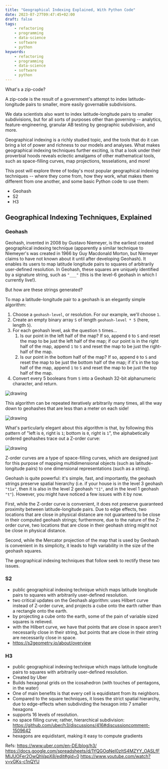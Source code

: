 ```yaml
---
title: "Geographical Indexing Explained, With Python Code"
date: 2023-07-27T09:47:45+02:00
draft: false
tags:
    - refactoring
    - programming
    - data-science
    - software
    - python
keywords:
    - refactoring
    - programming
    - data-science
    - software
    - python
---
```


What's a zip-code?

A zip-code is the result of a government's attempt to index latitude-longitude pairs to smaller, more easily governable subdivisions.

We data scientists also want to index latitude-longitude pairs to smaller subdivisions, but for all sorts of purposes other than governing -- analytics, feature-engineering, granular AB testing by geographic subdivision, and more.

Geographical indexing is a richly studied topic, and the tools that do it can bring a lot of power and richness to our models and analyses. What makes geographical indexing techniques further exciting, is that a look under their proverbial hoods reveals eclectic amalgams of other mathematical tools, such as space-filling curves, map projections, tesselations, and more!

This post will explore three of today's most popular geographical indexing techniques -- where they come from, how they work, what makes them different from one another, and some basic Python code to use them:
- Geohash
- S2
- H3

## Geographical Indexing Techniques, Explained
### Geohash
Geohash, invented in 2008 by Gustavo Niemeyer, is the earliest created geographical indexing technique (apparently a similar technique to Niemeyer's was created in 1966 by Guy Macdonald Morton, but Niemeyer claims to have not known about it until after developing Geohash). It enables its users to map latitude longitude pairs to squares of arbitrarily user-defined resolution. In Geohash, these squares are uniquely identified by a signature string, such as `"___"` (this is the level-6 geohash in which I currently live!).

But how are these strings generated?

To map a latitude-longitude pair to a geohash is an elegantly simple algorithm:

1. Choose a `geohash-level`, or resolution. For our example, we'll choose `1`.
2. Create an empty binary array `S` of length `geohash-level * 5` (here, length `5`).
3. For each geohash level, ask the question `5` times...
    1. Is our point in the left half of the map? If so, append `0` to `S` and reset the map to be just the left half of the map; if our point is in the right half of the map, append `1` to `S` and reset the map to be just the right-half of the map.
    2. Is our point in the bottom half of the map? If so, append `0` to `S` and reset the map to be just the bottom half of the map; if it's in the top half of the map, append `1` to `S` and reset the map to be just the top half of the map.
4. Convert every 5 booleans from `S` into a Geohash 32-bit alphanumeric character, and return.

<img src="/images/geohash-algorithm-explained.png" alt="drawing"/>
<!-- source: https://map-projections.net/img/flat-ocean/mercator-84.jpg?ft=59de1425 -->

This algorithm can be repeated iteratively arbitrarily many times, all the way down to geohashes that are less than a meter on each side!

<img src="/images/geohash-level-1-level-2.png" alt="drawing"/>
<!-- source: https://www.geospatialworld.net/blogs/polygeohasher-an-optimized-way-to-create-geohashes/ -->

What's particularly elegant about this algorithm is that, by following this pattern of "left is `0`, right is `1`; bottom is `0`, right is `1`", the alphabetically ordered geohashes trace out a Z-order curve:

<img src="/images/geohash-z-order-curve.jpeg" alt="drawing"/>
<!-- source: https://ceur-ws.org/Vol-1671/paper4.pdf -->

Z-order curves are a type of space-filling curves, which are designed just for this purpose of mapping multidimensional objects (such as latitude-longitude pairs) to one dimensional representations (such as a string).

Geohash is quite powerful: it's simple, fast, and importantly, the geohash strings preserve spatial hierarchy (i.e. if your house is in the level 3 geohash `"t1a"`, then it is also in the level 2 geohash `"t1"`, and in the level 1 geohash `"t"`). However, you might have noticed a few issues with it by now.

First, while the Z-order curve is convenient, it does not preserve guaranteed proximity between latitude-longitude pairs. Due to edge effects, two locations that are close in physical distance are not guaranteed to be close in their computed geohash strings; furthermore, due to the nature of the Z-order curve, two locations that are close in their geohash string might not be close in physical distance.

Second, while the Mercator projection of the map that is used by Geohash is convenient in its simplicity, it leads to high variability in the size of the geohash squares.

The geographical indexing techniques that follow seek to rectify these two issues.

### S2


- public geographical indexing technique which maps latitude longitude pairs to squares with arbitrarily user-defined resolution.
- two critical updates on the Geohash algorithm: uses Hilbert curve instead of Z-order curve, and projects a cube onto the earth rather than a rectangle onto the earth.
- by projecting a cube onto the earth, some of the pain of variable sized squares is relieved.
- with the Hilbert curve, we have that points that are close in space aren't necessarily close in their string, but points that are close in their string are necessarily close in space.
- https://s2geometry.io/about/overview

### H3
- public geographical indexing technique which maps latitude longitude pairs to squares with arbitrarily user-defined resolution.
- Created by Uber
- Builds hexagonal grids on the icosahedron (with touches of pentagons, in the water)
- One of main benefits is that every cell is equidistant from its neighbors.
- Compared to the square techniques, it loses the strict spatial hierarchy, due to edge-effects when subdividing the hexagon into 7 smaller hexagons
- supports 16 levels of resolution.
- no space filling curve; rather, hierarchical subdivision: https://github.com/uber/h3/discussions/416#discussioncomment-1509642
- hexagons are equidistant, making it easy to compute gradients

Refs:
https://www.uber.com/en-DE/blog/h3/
https://docs.google.com/spreadsheets/d/1YQGOqNeI0zItS4MZYY_OASLfFMIJUOFer2OwQhVapX8/edit#gid=0
https://www.youtube.com/watch?v=vGKs-c1nQYU